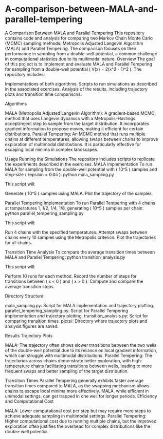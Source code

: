 # A-comparison-between-MALA-and-parallel-tempering

A Comparison Between MALA and Parallel Tempering
This repository contains code and analysis for comparing two Markov Chain Monte Carlo (MCMC) sampling methods: Metropolis Adjusted Langevin Algorithm (MALA) and Parallel Tempering. The comparison focuses on their performance in sampling from a double-well potential, a common challenge in computational statistics due to its multimodal nature.
Overview
The goal of this project is to implement and evaluate MALA and Parallel Tempering for sampling from a double-well potential ( V(x) = 2(x^2 - 1)^2 ). The repository includes:

Implementations of both algorithms.
Scripts to run simulations as described in the associated exercises.
Analysis of the results, including trajectory plots and transition time comparisons.

Algorithms

MALA (Metropolis Adjusted Langevin Algorithm): A gradient-based MCMC method that uses Langevin dynamics with a Metropolis-Hastings accept/reject step to sample from the target distribution. It incorporates gradient information to propose moves, making it efficient for certain distributions.
Parallel Tempering: An MCMC method that runs multiple chains at different temperatures, allowing swaps between chains to improve exploration of multimodal distributions. It is particularly effective for escaping local minima in complex landscapes.




Usage
Running the Simulations
The repository includes scripts to replicate the experiments described in the exercises.
MALA Implementation
To run MALA for sampling from the double-well potential with ( 10^5 ) samples and step-size ( \epsilon = 0.05 ):
python mala_sampling.py

This script will:

Generate ( 10^5 ) samples using MALA.
Plot the trajectory of the samples.

Parallel Tempering Implementation
To run Parallel Tempering with 4 chains at temperatures 1, 1/2, 1/4, 1/8, generating ( 10^5 ) samples per chain:
python parallel_tempering_sampling.py

This script will:

Run 4 chains with the specified temperatures.
Attempt swaps between chains every 10 samples using the Metropolis criterion.
Plot the trajectories for all chains.

Transition Time Analysis
To compare the average transition times between MALA and Parallel Tempering:
python transition_analysis.py

This script will:

Perform 10 runs for each method.
Record the number of steps for transitions between ( x < 0 ) and ( x > 0 ).
Compute and compare the average transition steps.

Directory Structure

mala_sampling.py: Script for MALA implementation and trajectory plotting.
parallel_tempering_sampling.py: Script for Parallel Tempering implementation and trajectory plotting.
transition_analysis.py: Script for comparing transition times.
plots/: Directory where trajectory plots and analysis figures are saved.

Results
Trajectory Plots

MALA: The trajectory often shows slower transitions between the two wells of the double-well potential due to its reliance on local gradient information, which can struggle with multimodal distributions.
Parallel Tempering: The trajectories across chains demonstrate better exploration, with high-temperature chains facilitating transitions between wells, leading to more frequent swaps and better sampling of the target distribution.

Transition Times
Parallel Tempering generally exhibits faster average transition times compared to MALA, as the swapping mechanism allows chains to escape local minima more effectively. MALA, while efficient in unimodal settings, can get trapped in one well for longer periods.
Efficiency and Computational Cost

MALA: Lower computational cost per step but may require more steps to achieve adequate sampling in multimodal settings.
Parallel Tempering: Higher computational cost due to running multiple chains, but the improved exploration often justifies the overhead for complex distributions like the double-well potential.
